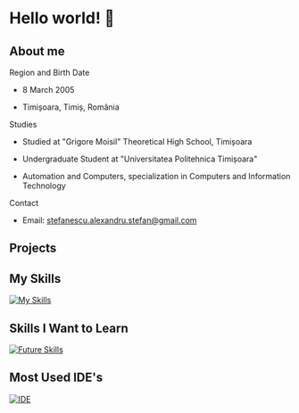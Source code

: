 # Hello world! 👋
## About me
Region and Birth Date
* 8 March 2005

* Timișoara, Timiș, România

Studies
* Studied at "Grigore Moisil" Theoretical High School, Timișoara

* Undergraduate Student at "Universitatea Politehnica Timișoara"
* Automation and Computers, specialization in Computers and Information Technology

Contact
* Email: stefanescu.alexandru.stefan@gmail.com

## Projects
## My Skills
[![My Skills](https://skillicons.dev/icons?i=c,cpp,py,matlab&theme=dark)](https://skillicons.dev)
## Skills I Want to Learn
[![Future Skills](https://skillicons.dev/icons?i=html,css,js,react,java&theme=dark)](https://skillicons.dev)
## Most Used IDE's
[![IDE](https://skillicons.dev/icons?i=emacs,vscode,pycharm&theme=dark)](https://skillicons.dev)
<!--
**Alexandru005/Alexandru005** is a ✨ _special_ ✨ repository because its `README.md` (this file) appears on your GitHub profile.

Here are some ideas to get you started:

- 🔭 I’m currently working on ...
- 🌱 I’m currently learning ...
- 👯 I’m looking to collaborate on ...
- 🤔 I’m looking for help with ...
- 💬 Ask me about ...
- 📫 How to reach me: ...
- 😄 Pronouns: ...
- ⚡ Fun fact: ...
-->
